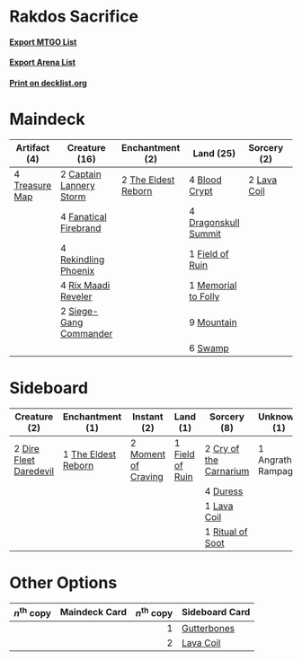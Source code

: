 # Rakdos Sacrifice

#### [Export MTGO List](../collection/Rakdos%20Sacrifice/Rakdos%20Sacrifice.txt)
#### [Export Arena List](../collection/Rakdos%20Sacrifice/Rakdos%20Sacrifice_arena.txt)
#### [Print on decklist.org](http://decklist.org/?deckmain=2%09Angrath's%20Rampage%0A4%09Blood%20Crypt%0A2%09Captain%20Lannery%20Storm%0A4%09Dragonskull%20Summit%0A4%09Fanatical%20Firebrand%0A1%09Field%20of%20Ruin%0A2%09God-Eternal%20Bontu%0A2%09Lava%20Coil%0A3%09Liliana,%20Dreadhorde%20General%0A4%09Mayhem%20Devil%0A1%09Memorial%20to%20Folly%0A9%09Mountain%0A4%09Rekindling%20Phoenix%0A4%09Rix%20Maadi%20Reveler%0A2%09Siege-Gang%20Commander%0A6%09Swamp%0A2%09The%20Eldest%20Reborn%0A4%09Treasure%20Map&deckside=1%09Angrath's%20Rampage%0A2%09Cry%20of%20the%20Carnarium%0A2%09Dire%20Fleet%20Daredevil%0A4%09Duress%0A1%09Field%20of%20Ruin%0A1%09Lava%20Coil%0A2%09Moment%20of%20Craving%0A1%09Ritual%20of%20Soot%0A1%09The%20Eldest%20Reborn)
# Maindeck

|                                      Artifact (4)                                       |                                          Creature (16)                                           |                                       Enchantment (2)                                        |                                           Land (25)                                           |                                     Sorcery (2)                                      |        Unknown (11)         |
|-----------------------------------------------------------------------------------------|--------------------------------------------------------------------------------------------------|----------------------------------------------------------------------------------------------|-----------------------------------------------------------------------------------------------|--------------------------------------------------------------------------------------|-----------------------------|
|4 [Treasure Map](http://gatherer.wizards.com/Pages/Card/Details.aspx?multiverseid=435410)|2 [Captain Lannery Storm](http://gatherer.wizards.com/Pages/Card/Details.aspx?multiverseid=435290)|2 [The Eldest Reborn](http://gatherer.wizards.com/Pages/Card/Details.aspx?multiverseid=442978)|4 [Blood Crypt](http://gatherer.wizards.com/Pages/Card/Details.aspx?multiverseid=97102)        |2 [Lava Coil](http://gatherer.wizards.com/Pages/Card/Details.aspx?multiverseid=452858)|2 Angrath's Rampage          |
|                                                                                         |4 [Fanatical Firebrand](http://gatherer.wizards.com/Pages/Card/Details.aspx?multiverseid=439758)  |                                                                                              |4 [Dragonskull Summit](http://gatherer.wizards.com/Pages/Card/Details.aspx?multiverseid=420909)|                                                                                      |2 God-Eternal Bontu          |
|                                                                                         |4 [Rekindling Phoenix](http://gatherer.wizards.com/Pages/Card/Details.aspx?multiverseid=439768)   |                                                                                              |1 [Field of Ruin](http://gatherer.wizards.com/Pages/Card/Details.aspx?multiverseid=435415)     |                                                                                      |3 Liliana, Dreadhorde General|
|                                                                                         |4 [Rix Maadi Reveler](http://gatherer.wizards.com/Pages/Card/Details.aspx?multiverseid=457253)    |                                                                                              |1 [Memorial to Folly](http://gatherer.wizards.com/Pages/Card/Details.aspx?multiverseid=443130) |                                                                                      |4 Mayhem Devil               |
|                                                                                         |2 [Siege-Gang Commander](http://gatherer.wizards.com/Pages/Card/Details.aspx?multiverseid=130539) |                                                                                              |9 [Mountain](http://gatherer.wizards.com/Pages/Card/Details.aspx?multiverseid=439859)          |                                                                                      |                             |
|                                                                                         |                                                                                                  |                                                                                              |6 [Swamp](http://gatherer.wizards.com/Pages/Card/Details.aspx?multiverseid=439858)             |                                                                                      |                             |


# Sideboard

|                                          Creature (2)                                           |                                       Enchantment (1)                                        |                                         Instant (2)                                          |                                         Land (1)                                         |                                           Sorcery (8)                                           |    Unknown (1)    |
|-------------------------------------------------------------------------------------------------|----------------------------------------------------------------------------------------------|----------------------------------------------------------------------------------------------|------------------------------------------------------------------------------------------|-------------------------------------------------------------------------------------------------|-------------------|
|2 [Dire Fleet Daredevil](http://gatherer.wizards.com/Pages/Card/Details.aspx?multiverseid=439756)|1 [The Eldest Reborn](http://gatherer.wizards.com/Pages/Card/Details.aspx?multiverseid=442978)|2 [Moment of Craving](http://gatherer.wizards.com/Pages/Card/Details.aspx?multiverseid=439736)|1 [Field of Ruin](http://gatherer.wizards.com/Pages/Card/Details.aspx?multiverseid=435415)|2 [Cry of the Carnarium](http://gatherer.wizards.com/Pages/Card/Details.aspx?multiverseid=457214)|1 Angrath's Rampage|
|                                                                                                 |                                                                                              |                                                                                              |                                                                                          |4 [Duress](http://gatherer.wizards.com/Pages/Card/Details.aspx?multiverseid=14557)               |                   |
|                                                                                                 |                                                                                              |                                                                                              |                                                                                          |1 [Lava Coil](http://gatherer.wizards.com/Pages/Card/Details.aspx?multiverseid=452858)           |                   |
|                                                                                                 |                                                                                              |                                                                                              |                                                                                          |1 [Ritual of Soot](http://gatherer.wizards.com/Pages/Card/Details.aspx?multiverseid=452834)      |                   |


# Other Options

|*n*<sup>th</sup> copy|Maindeck Card|*n*<sup>th</sup> copy|                                    Sideboard Card                                    |
|---------------------|-------------|--------------------:|--------------------------------------------------------------------------------------|
|                     |             |                    1|[Gutterbones](http://gatherer.wizards.com/Pages/Card/Details.aspx?multiverseid=457220)|
|                     |             |                    2|[Lava Coil](http://gatherer.wizards.com/Pages/Card/Details.aspx?multiverseid=452858)  |

